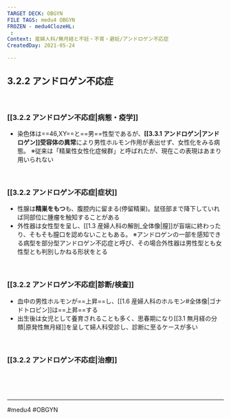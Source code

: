 ```yaml
---
TARGET DECK: OBGYN
FILE TAGS: medu4 OBGYN
FROZEN - medu4ClozeHL:
 : 
Context: 産婦人科/無月経と不妊・不育・避妊/アンドロゲン不応症
CreatedDay: 2021-05-24

---
```


## 3.2.2 アンドロゲン不応症

<br>

### [[3.2.2 アンドロゲン不応症|病態・疫学]]
* 染色体は==46,XY==と==男==性型であるが、**[[3.3.1 アンドロゲン|アンドロゲン]]受容体の異常**により男性ホルモン作用が表出せず、女性化をみる病態。
※従来は「精巣性女性化症候群」と呼ばれたが、現在この表現はあまり用いられない
<!--ID: 1622001903903-->


<br>

### [[3.2.2 アンドロゲン不応症|症状]]
* 性腺は**精巣をもつ**も、腹腔内に留まる(停留精巣)。鼠径部まで降下していれば同部位に腫瘤を触知することがある
* 外性器は女性型を呈し、[[1.3 産婦人科の解剖_全体像|膣]]が盲端に終わったり、そもそも膣口を認めないこともある。
※アンドロゲンの一部を感知できる病型を部分型アンドロゲン不応症と呼び、その場合外性器は男性型とも女性型とも判別しかねる形状をとる

<br>

### [[3.2.2 アンドロゲン不応症|診断/検査]]
* 血中の男性ホルモンが==上昇==し、[[1.6 産婦人科のホルモン#全体像|ゴナドトロピン]]は==上昇==する
* 出生後は女児として養育されることも多く、思春期になり[[3.1 無月経の分類|原発性無月経]]を呈して婦人科受診し、診断に至るケースが多い
<!--ID: 1622001903909-->


<br>

### [[3.2.2 アンドロゲン不応症|治療]]


<br><br><br>

---
#medu4 #OBGYN
